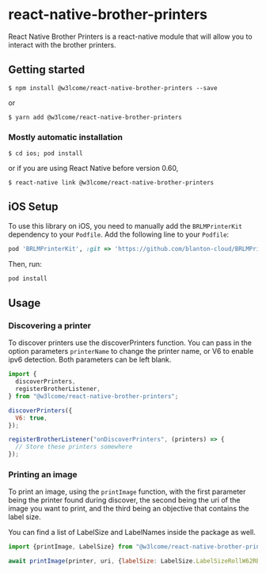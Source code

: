 # react-native-brother-printers

React Native Brother Printers is a react-native module that will allow you to interact with the brother printers.

## Getting started

`$ npm install @w3lcome/react-native-brother-printers --save`

or

`$ yarn add @w3lcome/react-native-brother-printers`

### Mostly automatic installation

`$ cd ios; pod install`

or if you are using React Native before version 0.60,

`$ react-native link @w3lcome/react-native-brother-printers`

## iOS Setup

To use this library on iOS, you need to manually add the `BRLMPrinterKit` dependency to your `Podfile`. Add the following line to your `Podfile`:

```ruby
pod 'BRLMPrinterKit', :git => 'https://github.com/blanton-cloud/BRLMPrinterKit.git', :tag => 'v4.12.0'
```

Then, run:

```bash
pod install
```

## Usage

### Discovering a printer

To discover printers use the discoverPrinters function. You can pass in the option parameters `printerName` to change
the printer name, or V6 to enable ipv6 detection. Both parameters can be left blank.

```javascript
import {
  discoverPrinters,
  registerBrotherListener,
} from "@w3lcome/react-native-brother-printers";

discoverPrinters({
  V6: true,
});

registerBrotherListener("onDiscoverPrinters", (printers) => {
  // Store these printers somewhere
});
```

### Printing an image

To print an image, using the `printImage` function, with the first parameter being the printer found during discover,
the second being the uri of the image you want to print, and the third being an objective that contains the label size.

You can find a list of LabelSize and LabelNames inside the package as well.

```javascript
import {printImage, LabelSize} from "@w3lcome/react-native-brother-printers";

await printImage(printer, uri, {labelSize: LabelSize.LabelSizeRollW62RB});
```
